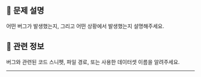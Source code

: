 
## 📝 문제 설명

어떤 버그가 발생했는지, 그리고 어떤 상황에서 발생했는지 설명해주세요.

## 🔗 관련 정보

버그와 관련된 코드 스니펫, 파일 경로, 또는 사용한 데이터셋 이름을 알려주세요.

---
